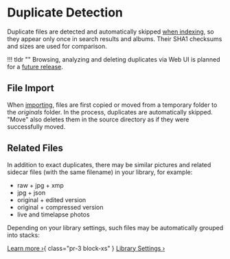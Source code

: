 # Duplicate Detection #

Duplicate files are detected and automatically skipped [when indexing](originals.md), so they appear only once in search results and albums. Their SHA1 checksums and sizes are used for comparison.

!!! tldr ""
    Browsing, analyzing and deleting duplicates via Web UI is planned for a [future release](https://github.com/photoprism/photoprism/issues/1308).

## File Import

When [importing](import.md), files are first copied or moved from a temporary folder to the *originals* folder. In the process, duplicates are automatically skipped. "Move" also deletes them in the source directory as if they were successfully moved.

## Related Files

In addition to exact duplicates, there may be similar pictures and related sidecar files (with the same filename) in your library, for example:

- raw + jpg + xmp
- jpg + json
- original + edited version
- original + compressed version
- live and timelapse photos

Depending on your library settings, such files may be automatically grouped into stacks:

[Learn more ›](../organize/stacks.md){ class="pr-3 block-xs" } [Library Settings ›](../settings/library.md)

